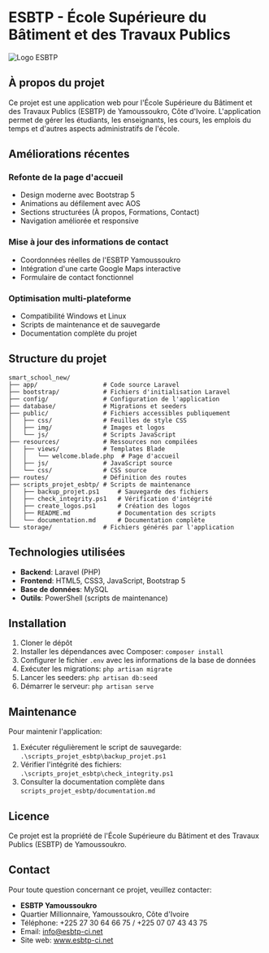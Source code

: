 # ESBTP - École Supérieure du Bâtiment et des Travaux Publics

![Logo ESBTP](public/img/esbtp_logo.png)

## À propos du projet

Ce projet est une application web pour l'École Supérieure du Bâtiment et des Travaux Publics (ESBTP) de Yamoussoukro, Côte d'Ivoire. L'application permet de gérer les étudiants, les enseignants, les cours, les emplois du temps et d'autres aspects administratifs de l'école.

## Améliorations récentes

### Refonte de la page d'accueil
- Design moderne avec Bootstrap 5
- Animations au défilement avec AOS
- Sections structurées (À propos, Formations, Contact)
- Navigation améliorée et responsive

### Mise à jour des informations de contact
- Coordonnées réelles de l'ESBTP Yamoussoukro
- Intégration d'une carte Google Maps interactive
- Formulaire de contact fonctionnel

### Optimisation multi-plateforme
- Compatibilité Windows et Linux
- Scripts de maintenance et de sauvegarde
- Documentation complète du projet

## Structure du projet

```
smart_school_new/
├── app/                  # Code source Laravel
├── bootstrap/            # Fichiers d'initialisation Laravel
├── config/               # Configuration de l'application
├── database/             # Migrations et seeders
├── public/               # Fichiers accessibles publiquement
│   ├── css/              # Feuilles de style CSS
│   ├── img/              # Images et logos
│   └── js/               # Scripts JavaScript
├── resources/            # Ressources non compilées
│   ├── views/            # Templates Blade
│   │   └── welcome.blade.php  # Page d'accueil
│   ├── js/               # JavaScript source
│   └── css/              # CSS source
├── routes/               # Définition des routes
├── scripts_projet_esbtp/ # Scripts de maintenance
│   ├── backup_projet.ps1     # Sauvegarde des fichiers
│   ├── check_integrity.ps1   # Vérification d'intégrité
│   ├── create_logos.ps1      # Création des logos
│   ├── README.md             # Documentation des scripts
│   └── documentation.md      # Documentation complète
└── storage/              # Fichiers générés par l'application
```

## Technologies utilisées

- **Backend**: Laravel (PHP)
- **Frontend**: HTML5, CSS3, JavaScript, Bootstrap 5
- **Base de données**: MySQL
- **Outils**: PowerShell (scripts de maintenance)

## Installation

1. Cloner le dépôt
2. Installer les dépendances avec Composer: `composer install`
3. Configurer le fichier `.env` avec les informations de la base de données
4. Exécuter les migrations: `php artisan migrate`
5. Lancer les seeders: `php artisan db:seed`
6. Démarrer le serveur: `php artisan serve`

## Maintenance

Pour maintenir l'application:

1. Exécuter régulièrement le script de sauvegarde: `.\scripts_projet_esbtp\backup_projet.ps1`
2. Vérifier l'intégrité des fichiers: `.\scripts_projet_esbtp\check_integrity.ps1`
3. Consulter la documentation complète dans `scripts_projet_esbtp/documentation.md`

## Licence

Ce projet est la propriété de l'École Supérieure du Bâtiment et des Travaux Publics (ESBTP) de Yamoussoukro.

## Contact

Pour toute question concernant ce projet, veuillez contacter:

- **ESBTP Yamoussoukro**
- Quartier Millionnaire, Yamoussoukro, Côte d'Ivoire
- Téléphone: +225 27 30 64 66 75 / +225 07 07 43 43 75
- Email: info@esbtp-ci.net
- Site web: www.esbtp-ci.net
